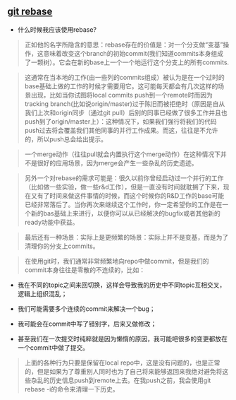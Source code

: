 ## [git rebase](https://www.cnblogs.com/kidsitcn/p/5339382.html)

- 什么时候我应该使用rebase?

>正如他的名字所隐含的意思：rebase存在的价值是：对一个分支做“变基”操作，这意味着改变这个branch的初始commit(我们知道commits本身组成了一颗树）。它会在新的base上一个一个地运行这个分支上的所有commits.

>这通常在当本地的工作(由一些列的commits组成）被认为是在一个过时的base基础上做的工作的时候才需要用它。这可能每天都会有几次这样的场景出现，比如当你试图将local commits push到一个remote时而因为tracking branch(比如说origin/master)过于陈旧而被拒绝时（原因是自从我们上次和origin同步（通过git pull）后别的同事已经做了很多工作并且也push到了origin/master上）：这种情况下，如果我们强行将我们的代码push过去将会覆盖我们其他同事的并行工作成果。而这，往往是不允许的，所以push总会给出提示。

>一个merge动作（往往pull就会内置执行这个merge动作）在这种情况下并不是很好的应用场景，因为merge会产生一些杂乱的历史遗迹。

>另外一个对rebase的需求可能是：很久以前你曾经启动过一个并行的工作（比如做一些实验，做一些r&d工作），但是一直没有时间就耽搁了下来，现在又有了时间来做这件事情的时候，而这个时候你的R&D工作的base可能已经非常落后了。当你再次来继续这个工作时，你一定希望你的工作是在一个新的bas基础上来进行，以便你可以从已经解决的bugfix或者其他新的ready功能中获益。

>最后还有一种场景：实际上是更频繁的场景：实际上并不是变基，而是为了清理你的分支上commits。

>在使用git时，我们通常非常频繁地向repo中做commit，但是我们的commit本身往往是零散的不连续的，比如：

- 我在不同的topic之间来回切换，这样会导致我的历史中不同topic互相交叉，逻辑上组织混乱；

- 我们可能需要多个连续的commit来解决一个bug；

- 我可能会在commit中写了错别字，后来又做修改；

- 甚至我们在一次提交时纯粹就是因为懒惰的原因，我可能吧很多的变更都放在一个commit中做了提交。

>上面的各种行为只要是保留在local repo中，这是没有问题的，也是正常的，但是如果为了尊重别人同时也为了自己将来能够返回来我绝对避免将这些杂乱的历史信息push到remote上去。在我push之前，我会使用git rebase -i的命令来清理一下历史。